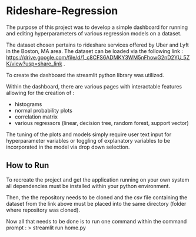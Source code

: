 # Rideshare-Regression

The purpose of this project was to develop a simple dashboard for running and editing hyperparameters of various regression models on a dataset.

The dataset chosen pertains to rideshare services offered by Uber and Lyft in the Boston, MA area. The dataset can be loaded via the following link : https://drive.google.com/file/d/1_c8CFS6ADMKY3WM5nFhowG2nD2YU_5ZK/view?usp=share_link . 

To create the dashboard the streamlit python library was utilized. 

Within the dashboard, there are various pages with interactable features allowing for the creation of :
- histograms
- normal probability plots 
- correlation matrix
- various regressors (linear, decision tree, random forest, support vector)

The tuning of the plots and models simply require user text input for hyperparameter variables or toggling of explanatory variables to be incorporated in the model via drop down selection.


## How to Run

To recreate the project and get the application running on your own system all dependencies must be installed within your python environment.

Then, the the repository needs to be cloned and the csv file containing the dataset from the link above must be placed into the same directory (folder where repository was cloned).

Now all that needs to be done is to run one command within the command prompt : > streamlit run home.py
